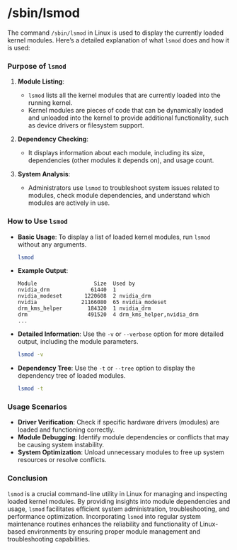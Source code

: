 # /sbin/lsmod
The command `/sbin/lsmod` in Linux is used to display the currently loaded kernel modules. Here’s a detailed explanation of what `lsmod` does and how it is used:

### Purpose of `lsmod`

1. **Module Listing**:
   - `lsmod` lists all the kernel modules that are currently loaded into the running kernel.
   - Kernel modules are pieces of code that can be dynamically loaded and unloaded into the kernel to provide additional functionality, such as device drivers or filesystem support.

2. **Dependency Checking**:
   - It displays information about each module, including its size, dependencies (other modules it depends on), and usage count.

3. **System Analysis**:
   - Administrators use `lsmod` to troubleshoot system issues related to modules, check module dependencies, and understand which modules are actively in use.

### How to Use `lsmod`

- **Basic Usage**: To display a list of loaded kernel modules, run `lsmod` without any arguments.

  ```bash
  lsmod
  ```

- **Example Output**:

  ```
  Module                  Size  Used by
  nvidia_drm             61440  1
  nvidia_modeset       1220608  2 nvidia_drm
  nvidia              21166080  65 nvidia_modeset
  drm_kms_helper        184320  1 nvidia_drm
  drm                   491520  4 drm_kms_helper,nvidia_drm
  ...
  ```

- **Detailed Information**: Use the `-v` or `--verbose` option for more detailed output, including the module parameters.

  ```bash
  lsmod -v
  ```

- **Dependency Tree**: Use the `-t` or `--tree` option to display the dependency tree of loaded modules.

  ```bash
  lsmod -t
  ```

### Usage Scenarios

- **Driver Verification**: Check if specific hardware drivers (modules) are loaded and functioning correctly.
- **Module Debugging**: Identify module dependencies or conflicts that may be causing system instability.
- **System Optimization**: Unload unnecessary modules to free up system resources or resolve conflicts.

### Conclusion

`lsmod` is a crucial command-line utility in Linux for managing and inspecting loaded kernel modules. By providing insights into module dependencies and usage, `lsmod` facilitates efficient system administration, troubleshooting, and performance optimization. Incorporating `lsmod` into regular system maintenance routines enhances the reliability and functionality of Linux-based environments by ensuring proper module management and troubleshooting capabilities.
